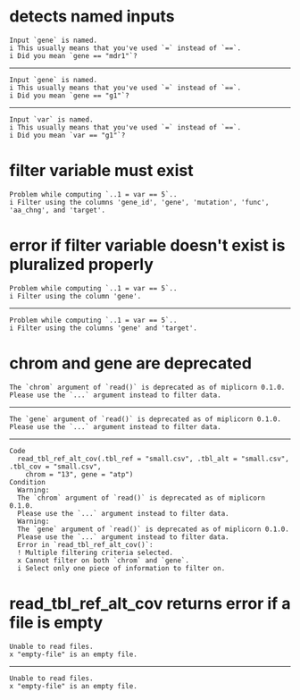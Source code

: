 # detects named inputs

    Input `gene` is named.
    i This usually means that you've used `=` instead of `==`.
    i Did you mean `gene == "mdr1"`?

---

    Input `gene` is named.
    i This usually means that you've used `=` instead of `==`.
    i Did you mean `gene == "g1"`?

---

    Input `var` is named.
    i This usually means that you've used `=` instead of `==`.
    i Did you mean `var == "g1"`?

# filter variable must exist

    Problem while computing `..1 = var == 5`..
    i Filter using the columns 'gene_id', 'gene', 'mutation', 'func', 'aa_chng', and 'target'.

# error if filter variable doesn't exist is pluralized properly

    Problem while computing `..1 = var == 5`..
    i Filter using the column 'gene'.

---

    Problem while computing `..1 = var == 5`..
    i Filter using the columns 'gene' and 'target'.

# chrom and gene are deprecated

    The `chrom` argument of `read()` is deprecated as of miplicorn 0.1.0.
    Please use the `...` argument instead to filter data.

---

    The `gene` argument of `read()` is deprecated as of miplicorn 0.1.0.
    Please use the `...` argument instead to filter data.

---

    Code
      read_tbl_ref_alt_cov(.tbl_ref = "small.csv", .tbl_alt = "small.csv", .tbl_cov = "small.csv",
        chrom = "13", gene = "atp")
    Condition
      Warning:
      The `chrom` argument of `read()` is deprecated as of miplicorn 0.1.0.
      Please use the `...` argument instead to filter data.
      Warning:
      The `gene` argument of `read()` is deprecated as of miplicorn 0.1.0.
      Please use the `...` argument instead to filter data.
      Error in `read_tbl_ref_alt_cov()`:
      ! Multiple filtering criteria selected.
      x Cannot filter on both `chrom` and `gene`.
      i Select only one piece of information to filter on.

# read_tbl_ref_alt_cov returns error if a file is empty

    Unable to read files.
    x "empty-file" is an empty file.

---

    Unable to read files.
    x "empty-file" is an empty file.

